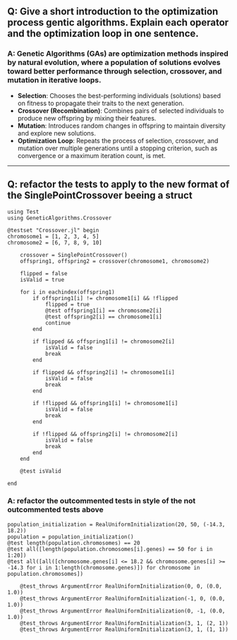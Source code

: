 ## Q: Give a short introduction to the optimization process gentic algorithms. Explain each operator and the optimization loop in one sentence.

### A: Genetic Algorithms (GAs) are optimization methods inspired by natural evolution, where a population of solutions evolves toward better performance through selection, crossover, and mutation in iterative loops.

- **Selection**: Chooses the best-performing individuals (solutions) based on fitness to propagate their traits to the next generation.
- **Crossover (Recombination)**: Combines pairs of selected individuals to produce new offspring by mixing their features.
- **Mutation**: Introduces random changes in offspring to maintain diversity and explore new solutions.
- **Optimization Loop**: Repeats the process of selection, crossover, and mutation over multiple generations until a stopping criterion, such as convergence or a maximum iteration count, is met.

---

## Q: refactor the tests to apply to the new format of the SinglePointCrossover beeing a struct

```
using Test
using GeneticAlgorithms.Crossover

@testset "Crossover.jl" begin
chromosome1 = [1, 2, 3, 4, 5]
chromosome2 = [6, 7, 8, 9, 10]

    crossover = SinglePointCrossover()
    offspring1, offspring2 = crossover(chromosome1, chromosome2)

    flipped = false
    isValid = true

    for i in eachindex(offspring1)
        if offspring1[i] != chromosome1[i] && !flipped
            flipped = true
            @test offspring1[i] == chromosome2[i]
            @test offspring2[i] == chromosome1[i]
            continue
        end

        if flipped && offspring1[i] != chromosome2[i]
            isValid = false
            break
        end

        if flipped && offspring2[i] != chromosome1[i]
            isValid = false
            break
        end

        if !flipped && offspring1[i] != chromosome1[i]
            isValid = false
            break
        end

        if !flipped && offspring2[i] != chromosome2[i]
            isValid = false
            break
        end
    end

    @test isValid

end
```

### A: refactor the outcommented tests in style of the not outcommented tests above

```
population_initialization = RealUniformInitialization(20, 50, (-14.3, 18.2))
population = population_initialization()
@test length(population.chromosomes) == 20
@test all([length(population.chromosomes[i].genes) == 50 for i in 1:20])
@test all([all([chromosome.genes[i] <= 18.2 && chromosome.genes[i] >= -14.3 for i in 1:length(chromosome.genes)]) for chromosome in population.chromosomes])

    @test_throws ArgumentError RealUniformInitialization(0, 0, (0.0, 1.0))
    @test_throws ArgumentError RealUniformInitialization(-1, 0, (0.0, 1.0))
    @test_throws ArgumentError RealUniformInitialization(0, -1, (0.0, 1.0))
    @test_throws ArgumentError RealUniformInitialization(3, 1, (2, 1))
    @test_throws ArgumentError RealUniformInitialization(3, 1, (1, 1))
```
